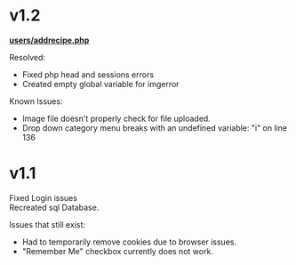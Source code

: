 <h1>v1.2</h1>

<b><u>users/addrecipe.php</u></b>
<p>
Resolved:
  <ul>
    <li>Fixed php head and sessions errors</li>
    <li>Created empty global variable for imgerror</li>
  </ul>
</p>
<p>
Known Issues:
  <ul>
    <li>Image file doesn't properly check for file uploaded.</li>
    <li>Drop down category menu breaks with an undefined variable: "i" on line 136
  </ul>
</p>

<h1>v1.1</h1>
<p>
Fixed Login issues<br />
Recreated sql Database.
</p>

<p>
Issues that still exist:
  <ul>
  <li>Had to temporarily remove cookies due to browser issues.</li>
  <li>"Remember Me" checkbox currently does not work.</li>
  </ul>